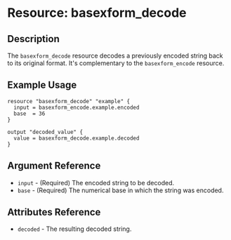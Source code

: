 # Resource: basexform_decode

## Description

The `basexform_decode` resource decodes a previously encoded string back to its original format. It's complementary to the `basexform_encode` resource.

## Example Usage

```hcl
resource "basexform_decode" "example" {
  input = basexform_encode.example.encoded
  base  = 36
}

output "decoded_value" {
  value = basexform_decode.example.decoded
}
```

## Argument Reference

- `input` - (Required) The encoded string to be decoded.
- `base` - (Required) The numerical base in which the string was encoded.

## Attributes Reference

- `decoded` - The resulting decoded string.
